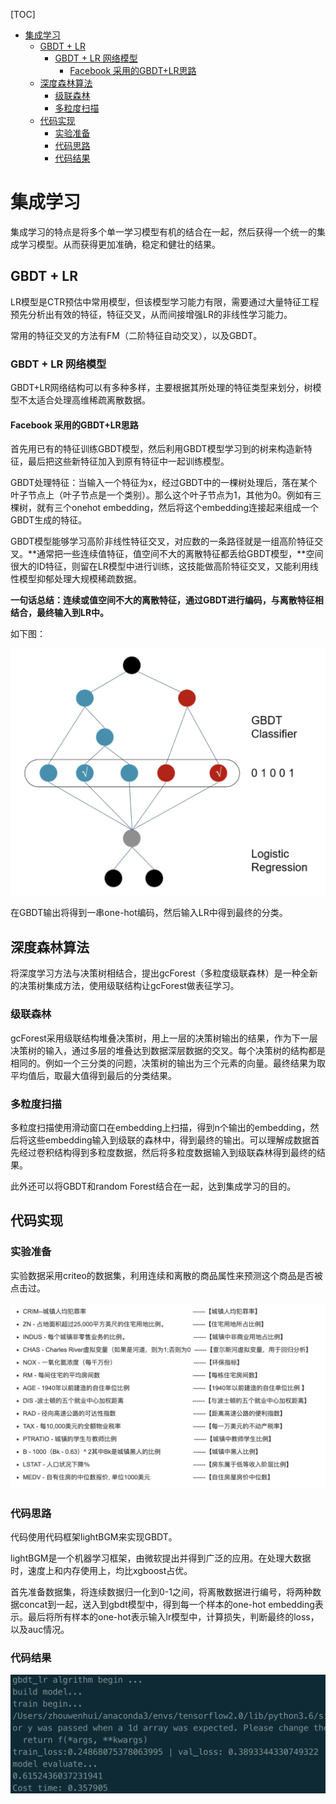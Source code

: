 [TOC]

- [集成学习](#----)
  * [GBDT + LR](#gbdt---lr)
    + [GBDT + LR 网络模型](#gbdt---lr-----)
      - [Facebook 采用的GBDT+LR思路](#facebook----gbdt-lr--)
  * [深度森林算法](#------)
    + [级联森林](#----)
    + [多粒度扫描](#-----)
  * [代码实现](#----)
    + [实验准备](#----)
    + [代码思路](#----)
    + [代码结果](#----)

# 集成学习

集成学习的特点是将多个单一学习模型有机的结合在一起，然后获得一个统一的集成学习模型。从而获得更加准确，稳定和健壮的结果。

## GBDT + LR

LR模型是CTR预估中常用模型，但该模型学习能力有限，需要通过大量特征工程预先分析出有效的特征，特征交叉，从而间接增强LR的非线性学习能力。

常用的特征交叉的方法有FM（二阶特征自动交叉），以及GBDT。

### GBDT + LR 网络模型

GBDT+LR网络结构可以有多种多样，主要根据其所处理的特征类型来划分，树模型不太适合处理高维稀疏离散数据。

#### Facebook 采用的GBDT+LR思路

首先用已有的特征训练GBDT模型，然后利用GBDT模型学习到的树来构造新特征，最后把这些新特征加入到原有特征中一起训练模型。

GBDT处理特征：当输入一个特征为x，经过GBDT中的一棵树处理后，落在某个叶子节点上（叶子节点是一个类别）。那么这个叶子节点为1，其他为0。例如有三棵树，就有三个onehot embedding，然后将这个embedding连接起来组成一个GBDT生成的特征。

GBDT模型能够学习高阶非线性特征交叉，对应数的一条路径就是一组高阶特征交叉。**通常把一些连续值特征，值空间不大的离散特征都丢给GBDT模型，**空间很大的ID特征，则留在LR模型中进行训练，这技能做高阶特征交叉，又能利用线性模型抑郁处理大规模稀疏数据。

**一句话总结：连续或值空间不大的离散特征，通过GBDT进行编码，与离散特征相结合，最终输入到LR中。**

如下图：

<img src = "../images/gbdt_2.png">

在GBDT输出将得到一串one-hot编码，然后输入LR中得到最终的分类。



## 深度森林算法

将深度学习方法与决策树相结合，提出gcForest（多粒度级联森林）是一种全新的决策树集成方法，使用级联结构让gcForest做表征学习。

### 级联森林

gcForest采用级联结构堆叠决策树，用上一层的决策树输出的结果，作为下一层决策树的输入，通过多层的堆叠达到数据深层数据的交叉。每个决策树的结构都是相同的。例如一个三分类的问题，决策树的输出为三个元素的向量。最终结果为取平均值后，取最大值得到最后的分类结果。

### 多粒度扫描

多粒度扫描使用滑动窗口在embedding上扫描，得到n个输出的embedding，然后将这些embedding输入到级联的森林中，得到最终的输出。可以理解成数据首先经过卷积结构得到多粒度数据，然后将多粒度数据输入到级联森林得到最终的结果。

此外还可以将GBDT和random Forest结合在一起，达到集成学习的目的。



## 代码实现



### 实验准备

实验数据采用criteo的数据集，利用连续和离散的商品属性来预测这个商品是否被点击过。

<img src = "../images/gbdt_1.png">

### 代码思路

代码使用代码框架lightBGM来实现GBDT。

lightBGM是一个机器学习框架，由微软提出并得到广泛的应用。在处理大数据时，速度上和内存使用上，均比xgboost占优。

首先准备数据集，将连续数据归一化到0-1之间，将离散数据进行编号，将两种数据concat到一起，送入到gbdt模型中，得到每一个样本的one-hot embedding表示。最后将所有样本的one-hot表示输入lr模型中，计算损失，判断最终的loss，以及auc情况。

### 代码结果

<img src = '../images/gbdt_lr.png'>

